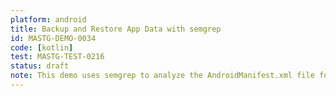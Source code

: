 ```yaml
---
platform: android
title: Backup and Restore App Data with semgrep
id: MASTG-DEMO-0034
code: [kotlin]
test: MASTG-TEST-0216
status: draft
note: This demo uses semgrep to analyze the AndroidManifest.xml file for backup-related attributes.
---
```

